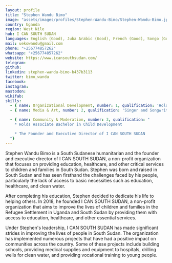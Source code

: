 ```yaml
---
layout: profile
title: "Stephen Wandu Bimo"
image: "assets/images/profiles/Stephen-Wandu-Bimo/Stephen-Wandu-Bimo.jpeg"
country: Uganda
region: West Nile
hub: I CAN SOUTH SUDAN
languages: English (Good), Juba Arabic (Good), French (Good), Songo (Good), Azende (Native)
mail: uekowandu@gmail.com
phone: "+256774857262"
whatsapp: "+256774857262"
website: https://www.icansouthsudan.com/
telegram: 
github: 
linkedin: stephen-wandu-bimo-b437b3113
twitter: bimo_wandu
facebook: 
instagram: 
mastodon: 
wikifab: 
skills:
  - { name: Organizational Development, number: 1, qualification: 'Holds Diploma in Public Relationship'}
  - { name: Media & Art, number: 2, qualification: 'Singer and Songwriter'}

  - { name: Community & Moderation, number: 3, qualification: "
    * Holds Associate Bachelor in Child Development

    * The Founder and Executive Director of I CAN SOUTH SUDAN
  "}
---
```

Stephen Wandu Bimo is a South Sudanese humanitarian and the founder and executive director of I CAN SOUTH SUDAN, a non-profit organization that focuses on providing education, healthcare, and other critical services to children and families in South Sudan. Stephen was born and raised in South Sudan and has seen firsthand the challenges faced by his people, particularly the lack of access to basic necessities such as education, healthcare, and clean water.

After completing his education, Stephen decided to dedicate his life to helping others. In 2018, he founded I CAN SOUTH SUDAN, a non-profit organization that aims to improve the lives of children and families in the Refugee Settlement in Uganda and South Sudan by providing them with access to education, healthcare, and other essential services.

Under Stephen's leadership, I CAN SOUTH SUDAN has made significant strides in improving the lives of people in South Sudan. The organization has implemented numerous projects that have had a positive impact on communities across the country. Some of these projects include building schools, providing medical supplies and equipment to hospitals, drilling wells for clean water, and providing vocational training to young people.
